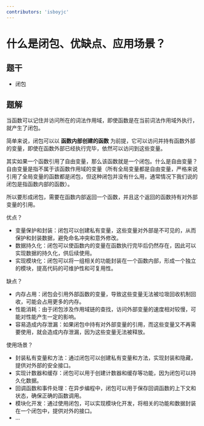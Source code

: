 ```yaml
---
contributors: 'isboyjc'
---
```


# 什么是闭包、优缺点、应用场景？


## 题干

- 闭包



## 题解

<!-- ::: details 点我查看题解 -->

当函数可以记住并访问所在的词法作用域，即使函数是在当前词法作用域外执行，就产生了闭包。

简单来说，闭包可以以 **函数内部创建的函数** 为前提，它可以访问并持有函数外部的变量，即使在函数外部已经执行完毕，依然可以访问到这些变量。

其实如果一个函数引用了自由变量，那么该函数就是一个闭包。什么是自由变量？自由变量是指不属于该函数作用域的变量（所有全局变量都是自由变量，严格来说引用了全局变量的函数都是闭包，但这种闭包并没有什么用，通常情况下我们说的闭包是指函数内部的函数）。

所以要形成闭包，需要在函数内部返回一个函数，并且这个返回的函数持有对外部变量的引用。

优点？

- 变量保护和封装：闭包可以创建私有变量，这些变量对外部是不可见的，从而保护和封装数据，避免命名冲突和意外修改。
- 数据持久化：闭包可以使函数内的变量在函数执行完毕后仍然存在，因此可以实现数据的持久化，供后续使用。
- 实现模块化：闭包可以将一组相关的功能封装在一个函数内部，形成一个独立的模块，提高代码的可维护性和可复用性。

缺点？

- 内存占用：闭包会引用外部函数的变量，导致这些变量无法被垃圾回收机制回收，可能会占用更多的内存。
- 性能消耗：由于闭包涉及作用域链的查找，访问外部变量的速度相对较慢，可能对性能产生一定的影响。
- 容易造成内存泄漏：如果闭包中持有对外部变量的引用，而这些变量又不再需要使用，就会造成内存泄漏，因为这些变量无法被释放。

使用场景？

- 封装私有变量和方法：通过闭包可以创建私有变量和方法，实现封装和隐藏，提供对外部的安全接口。
- 实现计数器和缓存：闭包可以用于创建计数器和缓存等功能，因为闭包可以持久化数据。
- 回调函数和事件处理：在异步编程中，闭包可以用于保存回调函数的上下文和状态，确保正确的函数调用。
- 模块化开发：通过使用闭包，可以实现模块化开发，将相关的功能和数据封装在一个闭包中，提供对外的接口。
- ...

<!-- ::: -->

